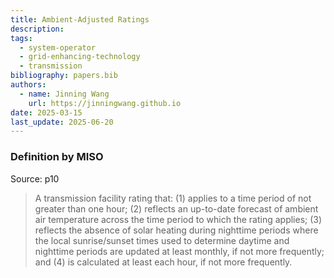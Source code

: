 ```yaml
---
title: Ambient-Adjusted Ratings
description:
tags:
  - system-operator
  - grid-enhancing-technology
  - transmission
bibliography: papers.bib
authors:
  - name: Jinning Wang
    url: https://jinningwang.github.io
date: 2025-03-15
last_update: 2025-06-20
---
```


### Definition by MISO

Source: <d-cite key="miso2023ferc881"></d-cite> p10

> A transmission facility rating that:
> (1) applies to a time period of not greater than one hour;
> (2) reflects an up-to-date forecast of ambient air temperature across the time period to which the rating applies;
> (3) reflects the absence of solar heating during nighttime periods where the local sunrise/sunset times used to determine daytime and nighttime periods are updated at least monthly, if not more frequently; and
> (4) is calculated at least each hour, if not more frequently.
